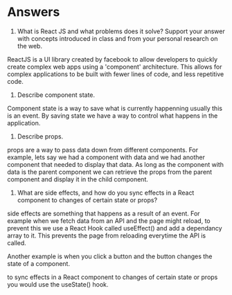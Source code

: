 # Answers

1. What is React JS and what problems does it solve? Support your answer with concepts introduced in class and from your personal research on the web.

ReactJS is a UI library created by facebook to allow developers to quickly create complex web apps using a 'component' architecture. This allows for complex applications to be built with fewer lines of code, and less repetitive code.

1. Describe component state.

Component state is a way to save what is currently happenning usually this is an event. By saving state we have a way to control what happens in the application.

1. Describe props.

props are a way to pass data down from different components. For example, lets say we had a component with data and we had another component that needed to display that data. As long as the component with data is the parent component we can retrieve the props from the parent component and display it in the child component.

1. What are side effects, and how do you sync effects in a React component to changes of certain state or props?

side effects are something that happens as a result of an event. For example when we fetch data from an API and the page might reload, to prevent this we use a React Hook called useEffect() and add a dependancy array to it. This prevents the page from reloading everytime the API is called.

Another example is when you click a button and the button changes the state of a component.

to sync effects in a React component to changes of certain state or props you would use the useState() hook.
